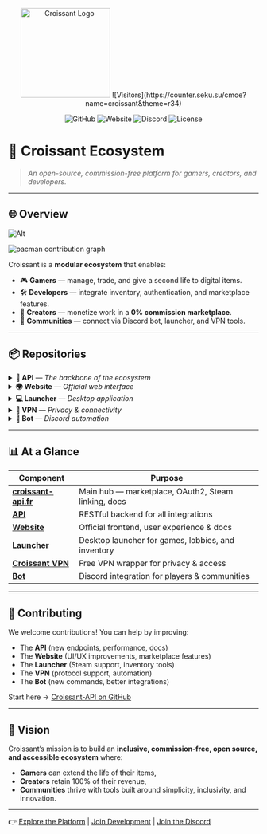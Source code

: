 

<p align="center">
  <img src="https://croissant-api.fr/assets/icons/apple-icon-180x180.png" alt="Croissant Logo" width="180"/>  
  ![Visitors](https://counter.seku.su/cmoe?name=croissant&theme=r34)
</p>  

<p align="center">
  <a href="https://github.com/Croissant-API" style="text-decoration: none; color: inherit;"><img src="https://img.shields.io/badge/GitHub-Croissant--API-181717?logo=github" alt="GitHub"/></a>
  <a href="https://croissant-api.fr" style="text-decoration: none; color: inherit;"><img src="https://img.shields.io/website?url=https%3A%2F%2Fcroissant-api.fr&label=croissant-api.fr" alt="Website"/></a>
  <a href="https://discord.gg/croissant" style="text-decoration: none; color: inherit;"><img src="https://img.shields.io/discord/croissant?color=5865F2&label=Discord&logo=discord&logoColor=white" alt="Discord"/></a>
  <a href="https://github.com/Croissant-API/API/blob/main/LICENSE" style="text-decoration: none; color: inherit;"><img src="https://img.shields.io/github/license/Croissant-API/API" alt="License"/></a>
</p>

# 🍪 Croissant Ecosystem
> *An open-source, commission-free platform for gamers, creators, and developers.*

---

## 🌐 Overview

![Alt](https://repobeats.axiom.co/api/embed/61b65581a791e0ca3fa95c610179d660f6d8f4be.svg "Repobeats analytics image")

<picture>
  <img alt="pacman contribution graph" src="https://profile-readme-generator.com/assets/pacman.svg">
</picture>


Croissant is a **modular ecosystem** that enables:

* 🎮 **Gamers** — manage, trade, and give a second life to digital items.
* 🛠️ **Developers** — integrate inventory, authentication, and marketplace features.
* 🎨 **Creators** — monetize work in a **0% commission marketplace**.
* 🤝 **Communities** — connect via Discord bot, launcher, and VPN tools.

---

## 📦 Repositories

<details>
  <summary><b>🔌 API</b> — <i>The backbone of the ecosystem</i></summary>  

* [Croissant API](https://github.com/Croissant-API/API)  
  The **RESTful backend** that powers the entire Croissant ecosystem.  
  - Provides **authentication & OAuth2** for users and developers.  
  - Manages **inventories** and synchronizes virtual items across platforms.  
  - Handles **marketplace transactions** with a **0% commission** model.  
  - Offers **multiplayer lobbies** for seamless community play.  
  - Serves as the integration point for the Website, Launcher, and Bot.  

</details>  

<details>
  <summary><b>🌍 Website</b> — <i>Official web interface</i></summary>  

* [Croissant Website](https://github.com/Croissant-API/Website)  
  The **main web portal** and first point of contact for players, creators, and developers.  
  - Clean **UI/UX** for browsing the marketplace and managing inventories.  
  - Provides **documentation** for developers integrating with the API.  
  - Supports **account management** (login, Steam linking, profile settings).  
  - Built for accessibility, ensuring both new users and experienced devs can navigate with ease.  

</details>  

<details>
  <summary><b>💻 Launcher</b> — <i>Desktop application</i></summary>  

* [Croissant Launcher](https://github.com/Croissant-API/Launcher)  
  A **desktop client** that brings Croissant features directly to the user’s machine.  
  - Handles **authentication sessions** and secure logins.  
  - Provides access to **inventories** and enables **game launching**.  
  - Integrates with **Steam** to connect and sync player inventories.  
  - Manages **updates and patches** for a streamlined experience.  
  - Serves as a bridge between the API and local games/software.  

</details>  

<details>
  <summary><b>🔐 VPN</b> — <i>Privacy & connectivity</i></summary>  

* [Croissant VPN](https://github.com/Croissant-API/Croissant-VPN)  
  A lightweight tool providing network flexibility and security.  
  - Wrapper for **OpenVPN** (with planned **L2TP** support).  
  - Automates the use of `.ovpn` configuration files.  
  - Gives users access to **a wide pool of free IP addresses**.  
  - Helps bypass regional restrictions or blocked services.  
  - Designed for simple integration and minimal setup.  

</details>  

<details>
  <summary><b>🤖 Bot</b> — <i>Discord automation</i></summary>  

* [Croissant Bot](https://github.com/Croissant-API/Bot)  
  An extension of Croissant into **Discord**, bringing the ecosystem directly to communities.  
  - Enables **inventory management** and **item trades** via chat commands.  
  - Allows users to **join and manage multiplayer lobbies** without leaving Discord.  
  - Helps foster a more active community through **automation and notifications**.  
  - Acts as a lightweight alternative to the launcher for community-driven features.  

</details>  


---

## 📊 At a Glance

| Component                                                           | Purpose                                             |
| ------------------------------------------------------------------- | --------------------------------------------------- |
| [**croissant-api.fr**](https://croissant-api.fr)                    | Main hub — marketplace, OAuth2, Steam linking, docs |
| [**API**](https://github.com/Croissant-API/API)                     | RESTful backend for all integrations                |
| [**Website**](https://github.com/Croissant-API/Website)             | Official frontend, user experience & docs           |
| [**Launcher**](https://github.com/Croissant-API/Launcher)           | Desktop launcher for games, lobbies, and inventory  |
| [**Croissant VPN**](https://github.com/Croissant-API/Croissant-VPN) | Free VPN wrapper for privacy & access               |
| [**Bot**](https://github.com/Croissant-API/Bot)                     | Discord integration for players & communities       |

---

## 🤝 Contributing

We welcome contributions!
You can help by improving:

* The **API** (new endpoints, performance, docs)
* The **Website** (UI/UX improvements, marketplace features)
* The **Launcher** (Steam support, inventory tools)
* The **VPN** (protocol support, automation)
* The **Bot** (new commands, better integrations)

Start here → [Croissant-API on GitHub](https://github.com/Croissant-API)

---

## 🌟 Vision

Croissant’s mission is to build an **inclusive, commission-free, open source, and accessible ecosystem** where:

* **Gamers** can extend the life of their items,
* **Creators** retain 100% of their revenue,
* **Communities** thrive with tools built around simplicity, inclusivity, and innovation.

---

👉 [Explore the Platform](https://croissant-api.fr) | [Join Development](https://github.com/Croissant-API) | [Join the Discord](https://discord.gg/croissant)
